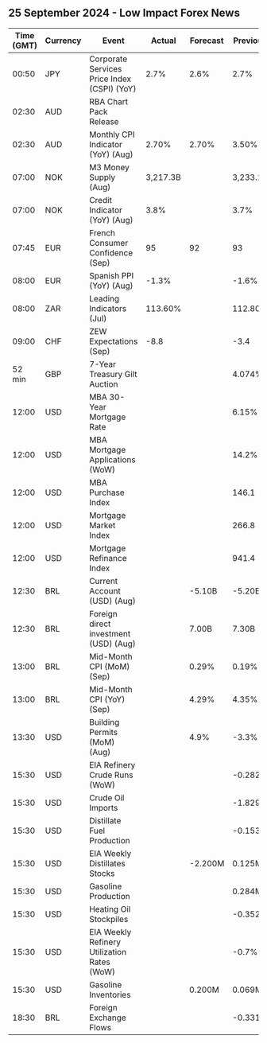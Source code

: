 ## 25 September 2024 - Low Impact Forex News

| Time (GMT) | Currency | Event | Actual | Forecast | Previous |
|------|----------|-------|--------|----------|----------|
| 00:50 | JPY | Corporate Services Price Index (CSPI) (YoY) | 2.7% | 2.6% | 2.7% |
| 02:30 | AUD | RBA Chart Pack Release |  |  |  |
| 02:30 | AUD | Monthly CPI Indicator (YoY) (Aug) | 2.70% | 2.70% | 3.50% |
| 07:00 | NOK | M3 Money Supply (Aug) | 3,217.3B |  | 3,233.1B |
| 07:00 | NOK | Credit Indicator (YoY) (Aug) | 3.8% |  | 3.7% |
| 07:45 | EUR | French Consumer Confidence (Sep) | 95 | 92 | 93 |
| 08:00 | EUR | Spanish PPI (YoY) (Aug) | -1.3% |  | -1.6% |
| 08:00 | ZAR | Leading Indicators (Jul) | 113.60% |  | 112.80% |
| 09:00 | CHF | ZEW Expectations (Sep) | -8.8 |  | -3.4 |
| 52 min | GBP | 7-Year Treasury Gilt Auction |  |  | 4.074% |
| 12:00 | USD | MBA 30-Year Mortgage Rate |  |  | 6.15% |
| 12:00 | USD | MBA Mortgage Applications (WoW) |  |  | 14.2% |
| 12:00 | USD | MBA Purchase Index |  |  | 146.1 |
| 12:00 | USD | Mortgage Market Index |  |  | 266.8 |
| 12:00 | USD | Mortgage Refinance Index |  |  | 941.4 |
| 12:30 | BRL | Current Account (USD) (Aug) |  | -5.10B | -5.20B |
| 12:30 | BRL | Foreign direct investment (USD) (Aug) |  | 7.00B | 7.30B |
| 13:00 | BRL | Mid-Month CPI (MoM) (Sep) |  | 0.29% | 0.19% |
| 13:00 | BRL | Mid-Month CPI (YoY) (Sep) |  | 4.29% | 4.35% |
| 13:30 | USD | Building Permits (MoM) (Aug) |  | 4.9% | -3.3% |
| 15:30 | USD | EIA Refinery Crude Runs (WoW) |  |  | -0.282M |
| 15:30 | USD | Crude Oil Imports |  |  | -1.829M |
| 15:30 | USD | Distillate Fuel Production |  |  | -0.153M |
| 15:30 | USD | EIA Weekly Distillates Stocks |  | -2.200M | 0.125M |
| 15:30 | USD | Gasoline Production |  |  | 0.284M |
| 15:30 | USD | Heating Oil Stockpiles |  |  | -0.352M |
| 15:30 | USD | EIA Weekly Refinery Utilization Rates (WoW) |  |  | -0.7% |
| 15:30 | USD | Gasoline Inventories |  | 0.200M | 0.069M |
| 18:30 | BRL | Foreign Exchange Flows |  |  | -0.331B |
